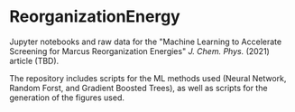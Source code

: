 # ReorganizationEnergy

Jupyter notebooks and raw data for the "Machine Learning to Accelerate Screening for Marcus Reorganization Energies" _J. Chem. Phys._ (2021) article (TBD).

The repository includes scripts for the ML methods used (Neural Network, Random Forst, and Gradient Boosted Trees), as well as scripts for the generation of the figures used.